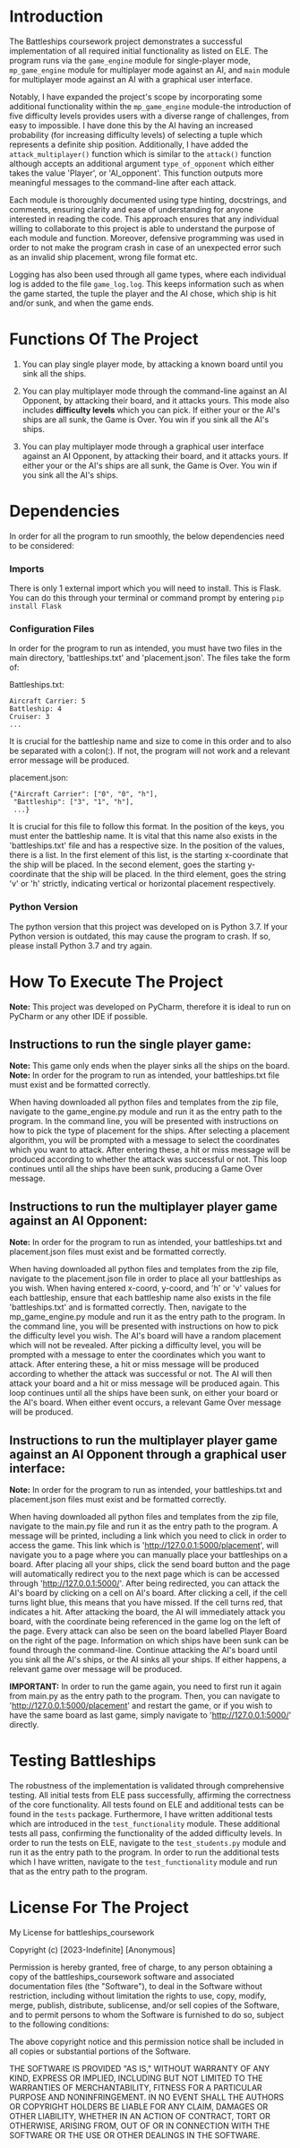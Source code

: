 
# Introduction

The Battleships coursework project demonstrates a successful implementation of all required initial functionality as listed on ELE.
The program runs via the `game_engine` module for single-player mode, `mp_game_engine` module for multiplayer mode against an AI, and `main` module for
multiplayer mode against an AI with a graphical user interface.

Notably, I have expanded the project's scope by incorporating some additional
functionality within the `mp_game_engine` module-the introduction of five difficulty levels provides users with a diverse range
of challenges, from easy to impossible. I have done this by the AI having an increased probability (for increasing difficulty levels)
of selecting a tuple which represents a definite ship position. Additionally, I have added the `attack_multiplayer()` function which is
similar to the `attack()` function although accepts an additional argument `type_of_opponent` which either takes the value 'Player', or 
'AI_opponent'. This function outputs more meaningful messages to the command-line after each attack. 

Each module is thoroughly documented using type hinting, docstrings, and comments, ensuring clarity and ease of
understanding for anyone interested in reading the code. This approach ensures that any individual willing to collaborate
to this project is able to understand the purpose of each module and function. Moreover, defensive programming was used
in order to not make the program crash in case of an unexpected error such as an invalid ship placement, wrong file format etc.

Logging has also been used through all game types, where each individual log is added to the file `game_log.log`. This keeps
information such as when the game started, the tuple the player and the AI chose, which ship is hit and/or sunk, and when the
game ends.

#    Functions Of The Project
1) You can play single player mode, by attacking a known board until you sink all the ships.

2) You can play multiplayer mode through the command-line against an AI Opponent, by attacking their board, and it attacks yours.
This mode also includes **difficulty levels** which you can pick.
If either your or the AI's ships are all sunk, the Game is Over. You win if you sink all the AI's ships. 

3) You can play multiplayer mode through a graphical user interface against an AI Opponent, by attacking their board,
and it attacks yours. If either your or the AI's ships are all sunk, the Game is Over. You win if you sink all the AI's ships. 

#    Dependencies
In order for all the program to run smoothly, the below dependencies need to be considered:
###  Imports
There is only 1 external import which you will need to install. This is Flask. You can do this through your terminal or command prompt by
entering `pip install Flask`
### Configuration Files
In order for the program to run as intended, you must have two files in the main directory, 'battleships.txt' and 'placement.json'.
The files take the form of:
          
Battleships.txt:
          
    Aircraft Carrier: 5
    Battleship: 4
    Cruiser: 3
    ...

It is crucial for the battleship name and size to come in this order and to also be separated with a colon(:).
If not, the program will not work and a relevant error message will be produced. 
          
placement.json:

    {"Aircraft Carrier": ["0", "0", "h"],
     "Battleship": ["3", "1", "h"],
     ...}
             
It is crucial for this file to follow this format. In the position of the keys, you must enter the battleship name.
It is vital that this name also exists in the 'battleships.txt' file and has a respective size. In the position of
the values, there is a list. In the first element of this list, is the starting x-coordinate that the ship will be placed.
In the second element, goes the starting y-coordinate that the ship will be placed. In the third element, goes the string
'v' or 'h' strictly, indicating vertical or horizontal placement respectively. 

### Python Version
The python version that this project was developed on is Python 3.7. If your Python version is outdated, this may cause the program to
crash. If so, please install Python 3.7 and try again.

#   How To Execute The Project  

**Note:** This project was developed on PyCharm, therefore it is ideal to run on PyCharm or any other IDE if possible.

##    Instructions to run the single player game:

   **Note:** This game only ends when the player sinks all the ships on the board.
   **Note:** In order for the program to run as intended, your battleships.txt file must exist and be formatted correctly.

   When having downloaded all python files and templates from the zip file, navigate to the game_engine.py module and
   run it as the entry path to the program. In the command line, you will be presented with instructions on how to pick
   the type of placement for the ships. After selecting a placement algorithm, you will be prompted with a message to select
   the coordinates which you want to attack. After entering these, a hit or miss message will be produced according to whether
   the attack was successful or not. This loop continues until all the ships have been sunk, producing a Game Over message.

##    Instructions to run the multiplayer player game against an AI Opponent:
   **Note:** In order for the program to run as intended, your battleships.txt and placement.json files
         must exist and be formatted correctly.
   
   When having downloaded all python files and templates from the zip file, navigate to the placement.json file
   in order to place all your battleships as you wish. When having entered x-coord, y-coord, and 'h' or 'v' values for each 
   battleship, ensure that each battleship name also exists in the file 'battleships.txt' and is formatted correctly. 
   Then, navigate to the mp_game_engine.py module and run it as the entry path to the program.
   In the command line, you will be presented with instructions on how to pick the difficulty level you wish.
   The AI's board will have a random placement which will not be revealed. After picking a difficulty level, you will be prompted
   with a message to enter the coordinates which you want to attack. After entering these, a hit or miss message will be produced
   according to whether the attack was successful or not. The AI will then attack your board and a hit or miss message will be
   produced again. This loop continues until all the ships have been sunk, on either your board or the AI's board. When either 
   event occurs, a relevant Game Over message will be produced. 

##    Instructions to run the multiplayer player game against an AI Opponent through a graphical user interface:
   **Note:** In order for the program to run as intended, your battleships.txt and placement.json files
         must exist and be formatted correctly.
   
   When having downloaded all python files and templates from the zip file, navigate to the main.py file and run it as the entry
   path to the program. A message will be printed, including a link which you need to click in order to access the game. This link
   which is 'http://127.0.0.1:5000/placement', will navigate you to a page where you can manually place your battleships on a board. 
   After placing all your ships, click the send board button and the page will automatically redirect you to the next page which is
   can be accessed through 'http://127.0.0.1:5000/'. After being redirected, you can attack the AI's board by clicking on a cell on
   AI's board. After clicking a cell, if the cell turns light blue, this means that you have missed. If the cell turns red, that
   indicates a hit. After attacking the board, the AI will immediately attack you board, with the coordinate being referenced in the
   game log on the left of the page. Every attack can also be seen on the board labelled Player Board on the right of the page. Information
   on which ships have been sunk can be found through the command-line.
   Continue attacking the AI's board until you sink all the AI's ships, or the AI sinks all your ships. If either happens, a relevant
   game over message will be produced.

   **IMPORTANT:** In order to run the game again, you need to first run it again from main.py as the entry path to the program. Then,
                  you can navigate to 'http://127.0.0.1:5000/placement' and restart the game, or if you wish to have the same board as last game,
                  simply navigate to 'http://127.0.0.1:5000/' directly. 

#    Testing Battleships
The robustness of the implementation is validated through comprehensive testing. 
All initial tests from ELE pass successfully, affirming the correctness of the core functionality.
All tests found on ELE and additional tests can be found in the `tests` package.
Furthermore, I have written additional tests which are introduced in the `test_functionality` module.
These additional tests all pass, confirming the functionality of the added difficulty levels.
In order to run the tests on ELE, navigate to the `test_students.py` module and run it as the entry path to
the program. In order to run the additional tests which I have written, navigate to the `test_functionality`
module and run that as the entry path to the program.

#    License For The Project

My License for battleships_coursework

Copyright (c) [2023-Indefinite] [Anonymous]

Permission is hereby granted, free of charge, to any person obtaining a copy
of the battleships_coursework software and associated documentation files
(the "Software"), to deal in the Software without restriction, including
without limitation the rights to use, copy, modify, merge, publish,
distribute, sublicense, and/or sell copies of the Software, and to permit
persons to whom the Software is furnished to do so, subject to the following
conditions:

The above copyright notice and this permission notice shall be included in
all copies or substantial portions of the Software.

THE SOFTWARE IS PROVIDED "AS IS," WITHOUT WARRANTY OF ANY KIND, EXPRESS OR
IMPLIED, INCLUDING BUT NOT LIMITED TO THE WARRANTIES OF MERCHANTABILITY,
FITNESS FOR A PARTICULAR PURPOSE AND NONINFRINGEMENT. IN NO EVENT SHALL THE
AUTHORS OR COPYRIGHT HOLDERS BE LIABLE FOR ANY CLAIM, DAMAGES OR OTHER
LIABILITY, WHETHER IN AN ACTION OF CONTRACT, TORT OR OTHERWISE, ARISING FROM,
OUT OF OR IN CONNECTION WITH THE SOFTWARE OR THE USE OR OTHER DEALINGS IN THE
SOFTWARE.


   
    

